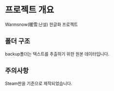 # 프로젝트 개요
Warmsnow(暖雪:난설) 한글화 프로젝트


## 폴더 구조
backup폴더는 텍스트를 추출하기 위한 원본 데이터입니다.

## 주의사항
Steam판을 기준으로 제작되었습니다.